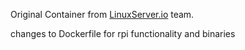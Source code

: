 Original Container from [LinuxServer.io](https://linuxserver.io) team. 


changes to Dockerfile for rpi functionality and binaries
